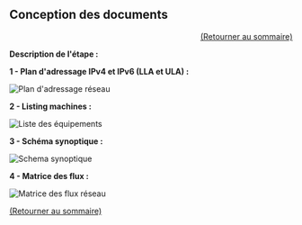 ## Conception des documents
<p align="right"><a href="README.md">(Retourner au sommaire)</a></p>

**Description de l'étape :**  


**1 - Plan d'adressage IPv4 et IPv6 (LLA et ULA) :**  

![Plan d'adressage réseau](https://github.com/user-attachments/assets/6d928ee0-4dd2-47d3-9439-578a5bad599b)

**2 - Listing machines :**  

![Liste des équipements](https://github.com/user-attachments/assets/a57dc280-a867-4a5d-ab32-0f40c15e22bf)

**3 - Schéma synoptique :**  

![Schema synoptique](https://github.com/user-attachments/assets/7190338d-5fa7-4f53-b4cd-8c2ab2ecb1cc)

**4 - Matrice des flux :**

![Matrice des flux réseau](https://github.com/user-attachments/assets/461a2ef3-5e21-41a3-bf6c-0493a21dbffa)  

<a href="README.md">(Retourner au sommaire)</a>
